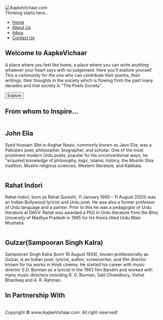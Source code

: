 <!DOCTYPE html>
<html lang="en">

<head>
    <meta charset="UTF-8">
    <meta http-equiv="X-UA-Compatible" content="IE=edge">
    <meta name="viewport" content="width=device-width, initial-scale=1.0">
    <title>Aapke Vichaar</title>
    <link rel="stylesheet" href="../static/tut.css">
    <link rel="stylesheet" media="screen and (max-width: 1110px)" href="responsiveav2.css">
    <link rel="preconnect" href="https://fonts.googleapis.com">
    <link rel="preconnect" href="https://fonts.googleapis.com">
    <link rel="preconnect" href="https://fonts.googleapis.com">
    <link href="https://fonts.googleapis.com/css2?family=Caveat&display=swap" rel="stylesheet">
    <!-- <link rel="stylesheet" href="/html/aapke viachaar web/static/aap.js"> -->
    <script src="/Website loads/html/aap.js"></script>
</head>

<body>
    <nav id="navbar">
        <div id="logo">
    <img src="../static/logo2-removebg-preview.png" alt="AapkeVichaar.com">
    <div class="tsh">
        Thinking starts here...
    </div>
        </div>
        <ul>
            <li class="item"><a href="/home">Home</a></li>
            <li class="item"><a href="/about">About Us</a></li>
            <li class="item"><a href="/inbox">Inbox</a></li>
            <li class="item"><a href="/contact">Contact Us</a></li>
        </ul>
    </nav>
    <section id="home">
        <h1 class="h-primary">Welcome to AapkeVichaar</h1>
        <p>A place where you feel like home, a place where you can write anything whatever your heart says with no
            judgement. Here you'll explore yourself. This a community for the one who can contribute their poems, their
            writings, their thoughts in the society which is flowing from the past many decades and that society is "The
            Poets Society".</p>
        <!-- <button class="btn"><a href=""></a> Explore us</button> -->
        <button class="btn"><a href="/explore" style="text-decoration: none;">Explore</a></button>
    </section>
    <section class="inspire-container">
        <h1 class="h-primary center">From whom to Inspire...</h1>
        <div id="inspire">
            <div class="box">
                <img src="../static/My project.jpg" alt="">
                <h2 class="h-secondary center"> John Elia </h2>
                <p class="center">Syed Hussain Sibt-e-Asghar Naqvi, commonly known as Jaun Elia, was a Pakistani poet,
                    philosopher, biographer, and scholar. One of the most prominent modern Urdu poets, popular for his
                    unconventional ways, he "acquired knowledge of philosophy, logic, Islamic history, the Muslim Shia
                    tradition, Muslim religious sciences, Western literature, and Kabbala.</p>
            </div>
            <div class="box">
                <img class="img2" src="../static/rahatindori av2.jpg" alt="">
                <h2 class="h-secondary center"> Rahat Indori </h2>
                <p class="center">Rahat Indori, born as Rahat Qureshi, (1 January 1950 – 11 August 2020) was an Indian
                    Bollywood lyricist and Urdu poet. He was also a former professor of Urdu language and a painter.
                    Prior to this he was a pedagogist of Urdu literature at DAVV. Rahat was awarded a PhD in Urdu
                    literature from the Bhoj University of Madhya Pradesh in 1985 for his thesis titled Urdu Main
                    Mushaira.</p>
            </div>
            <div class="box">
                <img class="img3" src="../static/gulzar av2.jpg" alt="">
                <h2 class="h-secondary center"> Gulzar(Sampooran Singh Kalra)</h2>
                <p class="center">Sampooran Singh Kalra (born 18 August 1934), known professionally as Gulzar, is an
                    Indian poet, lyricist, author, screenwriter, and film director known for his works in Hindi cinema.
                    He started his career with music director S.D. Burman as a lyricist in the 1963 film Bandini and
                    worked with many music directors including R. D. Burman, Salil Chowdhury, Vishal Bhardwaj and A. R.
                    Rahman.</p>
            </div>
        </div>
    </section>
    <section id="clients-section">
        <h1 class="h-primary center">In Partnership With</h1>
        <div id="clients">
            <div class="client-item">
                <!-- <marquee behavior="scroll" direction="left">OUR CLIENTS </marquee> -->
                <img src="../static/google_av2-removebg-preview.png" alt="">
            </div>
            <div class="client-item">
                <img src="../static/dainik_bhaskar_av2-removebg-preview.png" alt="">
            </div>
            <div class="client-item">
                <img src="../static/udemy_av2-removebg-preview.png" alt="">
            </div>
            <div class="client-item">
                <img src="../static/unacademy_av2-removebg-preview.png" alt="">
            </div>
        </div>
        <marquee behavior="scroll" direction="left">Also grab our courses on poetry only on Udemy and Unacademy and get
            a free certificate. </marquee>
    </section>
    <footer>
        <div class="center">
            Copyright &copy; www.AapkeVichaar.com. All right reserved!
        </div>
    </footer>
</body>

</html>
